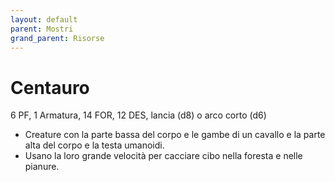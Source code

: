 ```yaml
---
layout: default
parent: Mostri
grand_parent: Risorse 
--- 
```


# Centauro

6 PF, 1 Armatura, 14 FOR, 12 DES, lancia (d8) o arco corto (d6)  

- Creature con la parte bassa del corpo e le gambe di un cavallo e la parte alta del corpo e la testa umanoidi.
- Usano la loro grande velocità per cacciare cibo nella foresta e nelle pianure.